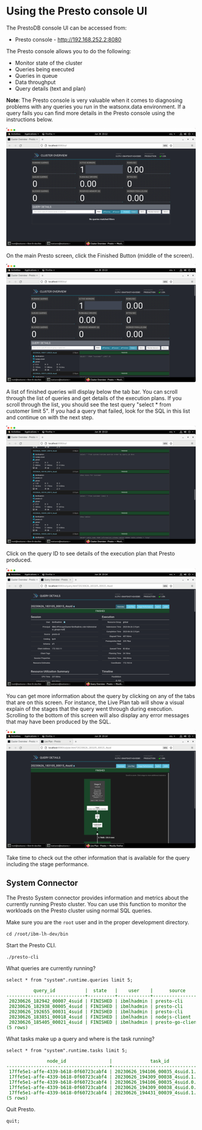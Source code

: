 # Using the Presto console UI
The PrestoDB console UI can be accessed from:

   * Presto console - <a href="http://192.168.252.2:8080" target="_blank">http://192.168.252.2:8080</a>

The Presto console allows you to do the following:

   * Monitor state of the cluster
   * Queries being executed
   * Queries in queue
   * Data throughput 
   * Query details (text and plan)

**Note**: The Presto console is very valuable when it comes to diagnosing problems with any queries you run in the watsonx.data environment. If a query fails you can find more details in the Presto console using the instructions below.
   
![Browser](wxd-images/presto-main.png)
 
On the main Presto screen, click the Finished Button (middle of the screen).

![Browser](wxd-images/presto-finished.png)
 
A list of finished queries will display below the tab bar. You can scroll through the list of queries and get details of the execution plans. If you scroll through the list, you should see the test query "select * from customer limit 5". If you had a query that failed, look for the SQL in this list and continue on with the next step.

![Browser](wxd-images/presto-limit-5.png)
 
Click on the query ID to see details of the execution plan that Presto produced.

![Browser](wxd-images/presto-query-details.png)
 
You can get more information about the query by clicking on any of the tabs that are on this screen. For instance, the Live Plan tab will show a visual explain of the stages that the query went through during execution. Scrolling to the bottom of this screen will also display any error messages that may have been produced by the SQL.

![Browser](wxd-images/presto-live-plan.png)

Take time to check out the other information that is available for the query including the stage performance.

## System Connector 
The Presto System connector provides information and metrics about the currently running Presto cluster. You can use this function to monitor the workloads on the Presto cluster using normal SQL queries.

Make sure you are the `root` user and in the proper development directory.
```
cd /root/ibm-lh-dev/bin
```

Start the Presto CLI.
```
./presto-cli
```
What queries are currently running?
```
select * from "system".runtime.queries limit 5;
```
<pre style="font-size: small; color: darkgreen; overflow: auto">
          query_id           |  state   |    user    |      source      |                            query                            | resource_group_id | queued_time_ms | analysis_time_ms |         created         |         started         |     last_heartbeat      |           end           
-----------------------------+----------+------------+------------------+-------------------------------------------------------------+-------------------+----------------+------------------+-------------------------+-------------------------+-------------------------+-------------------------
 20230626_182942_00007_4suid | FINISHED | ibmlhadmin | presto-cli       | show tables                                                 | [global]          |              0 |               33 | 2023-06-26 18:29:40.628 | 2023-06-26 18:29:40.817 | 2023-06-26 18:29:41.095 | 2023-06-26 18:29:41.118 
 20230626_182938_00005_4suid | FINISHED | ibmlhadmin | presto-cli       | SHOW FUNCTIONS                                              | [global]          |              1 |              607 | 2023-06-26 18:29:36.718 | 2023-06-26 18:29:36.777 | 2023-06-26 18:29:37.707 | 2023-06-26 18:29:37.742 
 20230626_192655_00031_4suid | FINISHED | ibmlhadmin | presto-cli       | show schemas                                                | [global]          |              1 |              257 | 2023-06-26 19:26:53.739 | 2023-06-26 19:26:54.043 | 2023-06-26 19:26:54.845 | 2023-06-26 19:26:54.866 
 20230626_183851_00018_4suid | FINISHED | ibmlhadmin | nodejs-client    | select * from system.runtime.queries order by query_id desc | [global]          |              1 |               27 | 2023-06-26 18:38:49.169 | 2023-06-26 18:38:49.293 | 2023-06-26 18:38:50.084 | 2023-06-26 18:38:50.121 
 20230626_185405_00021_4suid | FINISHED | ibmlhadmin | presto-go-client | SHOW TABLES                                                 | [global]          |              0 |               56 | 2023-06-26 18:54:03.542 | 2023-06-26 18:54:03.729 | 2023-06-26 18:54:04.042 | 2023-06-26 18:54:04.041 
(5 rows)
</pre>
What tasks make up a query and where is the task running?
```
select * from "system".runtime.tasks limit 5;
```
<pre style="font-size: small; color: darkgreen; overflow: auto">
               node_id                |              task_id              |       stage_execution_id        |           stage_id            |          query_id           |  state   | splits | queued_splits | running_splits | completed_splits | split_scheduled_time_ms | split_cpu_time_ms | split_blocked_time_ms | raw_input_bytes | raw_input_rows | processed_input_bytes | processed_input_rows | output_bytes | output_rows | physical_written_bytes |         created         |          start          |     last_heartbeat      |           end           
--------------------------------------+-----------------------------------+---------------------------------+-------------------------------+-----------------------------+----------+--------+---------------+----------------+------------------+-------------------------+-------------------+-----------------------+-----------------+----------------+-----------------------+----------------------+--------------+-------------+------------------------+-------------------------+-------------------------+-------------------------+-------------------------
 17ffe5e1-affe-4339-b618-0f60723cabf4 | 20230626_194106_00035_4suid.1.0.0 | 20230626_194106_00035_4suid.1.0 | 20230626_194106_00035_4suid.1 | 20230626_194106_00035_4suid | FINISHED |      1 |             0 |              0 |                1 |                      14 |                 2 |                     0 |            5965 |             36 |                  5965 |                   36 |         7269 |          36 |                      0 | 2023-06-26 19:41:04.606 | 2023-06-26 19:41:04.618 | 2023-06-26 19:41:04.639 | 2023-06-26 19:41:04.665 
 17ffe5e1-affe-4339-b618-0f60723cabf4 | 20230626_194309_00038_4suid.1.0.0 | 20230626_194309_00038_4suid.1.0 | 20230626_194309_00038_4suid.1 | 20230626_194309_00038_4suid | FINISHED |      1 |             0 |              0 |                1 |                      15 |                 2 |                     0 |            6125 |             37 |                  6125 |                   37 |          866 |           5 |                      0 | 2023-06-26 19:43:07.346 | 2023-06-26 19:43:07.357 | 2023-06-26 19:43:07.385 | 2023-06-26 19:43:07.398 
 17ffe5e1-affe-4339-b618-0f60723cabf4 | 20230626_194106_00035_4suid.0.0.0 | 20230626_194106_00035_4suid.0.0 | 20230626_194106_00035_4suid.0 | 20230626_194106_00035_4suid | FINISHED |     16 |             0 |              0 |               16 |                      60 |                 1 |                   440 |            7096 |             36 |                  7269 |                   36 |         7269 |          36 |                      0 | 2023-06-26 19:41:04.611 | 2023-06-26 19:41:04.626 | 2023-06-26 19:41:04.634 | 2023-06-26 19:41:04.682 
 17ffe5e1-affe-4339-b618-0f60723cabf4 | 20230626_194309_00038_4suid.0.0.0 | 20230626_194309_00038_4suid.0.0 | 20230626_194309_00038_4suid.0 | 20230626_194309_00038_4suid | FINISHED |     17 |             0 |              0 |               17 |                     108 |                 2 |                   189 |            1100 |              5 |                   866 |                    5 |          866 |           5 |                      0 | 2023-06-26 19:43:07.356 | 2023-06-26 19:43:07.380 | 2023-06-26 19:43:07.380 | 2023-06-26 19:43:07.419 
 17ffe5e1-affe-4339-b618-0f60723cabf4 | 20230626_194431_00039_4suid.1.0.0 | 20230626_194431_00039_4suid.1.0 | 20230626_194431_00039_4suid.1 | 20230626_194431_00039_4suid | RUNNING  |      1 |             0 |              1 |                0 |                       0 |                 0 |                     0 |               0 |              0 |                     0 |                    0 |            0 |           0 |                      0 | 2023-06-26 19:44:29.346 | 2023-06-26 19:44:29.352 | 2023-06-26 19:44:29.353 | NULL                    
(5 rows)
</pre>

Quit Presto.
```
quit;
```